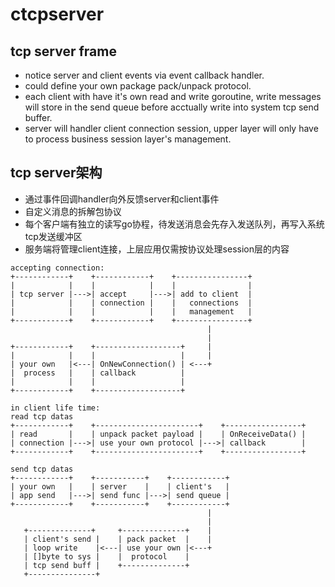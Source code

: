 # ctcpserver
## tcp server frame
* notice server and client events via event callback handler.
* could define your own package pack/unpack protocol.
* each client with have it's own read and write goroutine, write messages will store in the send queue before acctually write into system tcp send buffer.
* server will handler client connection session, upper layer will only have to process business session layer's management.

## tcp server架构
* 通过事件回调handler向外反馈server和client事件
* 自定义消息的拆解包协议
* 每个客户端有独立的读写go协程，待发送消息会先存入发送队列，再写入系统tcp发送缓冲区
* 服务端将管理client连接，上层应用仅需按协议处理session层的内容

```
accepting connection:
+------------+    +------------+    +----------------+
|            |    |            |    |                |
| tcp server |--->| accept     |--->| add to client  |
|            |    | connection |    |   connections  |
|            |    |            |    |   management   |
+------------+    +------------+    +----------------+
                                            |
                                            |
+------------+    +-------------------+     |
|            |    |                   |     |
| your own   |<---| OnNewConnection() | <---+
|  process   |    | callback          |  
|            |    |                   | 
+------------+    +-------------------+

in client life time:
read tcp datas
+------------+    +-----------------------+    +-----------------+
| read       |    | unpack packet payload |    | OnReceiveData() |
| connection |--->| use your own protocol |--->| callback        |
+------------+    +-----------------------+    +-----------------+

send tcp datas
+------------+    +-----------+    +------------+
| your own   |    | server    |    | client's   |
| app send   |--->| send func |--->| send queue |
+------------+    +-----------+    +------------+
                                            |
                                            |
   +--------------+     +--------------+    |
   | client's send |    | pack packet  |    |
   | loop write    |<---| use your own |<---+
   | []byte to sys |    |  protocol    | 
   | tcp send buff |    +--------------+
   +---------------+                        
```
